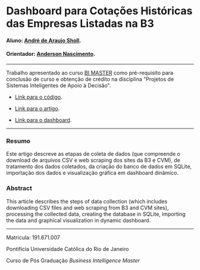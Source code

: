 # Dashboard para Cotações Históricas das Empresas Listadas na B3

#### Aluno: [André de Araujo Sholl](https://github.com/asholl/tcc_bi_master).
#### Orientador: [Anderson Nascimento](https://github.com/insightds).

---

Trabalho apresentado ao curso [BI MASTER](https://ica.puc-rio.ai/bi-master) como pré-requisito para conclusão de curso e obtenção de crédito na disciplina "Projetos de Sistemas Inteligentes de Apoio à Decisão".

- [Link para o código](https://github.com/asholl/tcc_bi_master/blob/main/TCC.ipynb). 

- [Link para o artigo](https://github.com/asholl/tcc_bi_master/blob/main/Trabalho%20de%20Conclusao%20de%20Curso%20Final.pdf). 

- [Link para o dashboard](https://github.com/asholl/tcc_bi_master/blob/main/Dashboard/A%C3%A7%C3%B5es%20B3%20-%20Cota%C3%A7%C3%B5es%20Hist%C3%B3ricas.pbix). 

---

### Resumo

Este artigo descreve as etapas de coleta de dados (que compreende o download de arquivos CSV e web scraping dos sites da B3 e CVM), de tratamento dos dados coletados, da criação do banco de dados em SQLite, importação dos dados e visualização gráfica em dashboard dinâmico.

### Abstract 

This article describes the steps of data collection (which includes downloading CSV files and web scraping from B3 and CVM sites), processing the collected data, creating the database in SQLite, importing the data and graphical visualization in dynamic dashboard.

---

Matrícula: 191.671.007

Pontifícia Universidade Católica do Rio de Janeiro

Curso de Pós Graduação *Business Intelligence Master*
